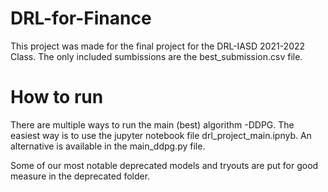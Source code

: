 # DRL-for-Finance
 
This project was made for the final project for the DRL-IASD 2021-2022 Class.
The only included sumbissions are the best_submission.csv file.

# How to run 

There are multiple ways to run the main (best) algorithm -DDPG. The easiest way is to use the jupyter notebook file drl_project_main.ipnyb.
An alternative is available in the main_ddpg.py file.

Some of our most notable deprecated models and tryouts are put for good measure in the deprecated folder.